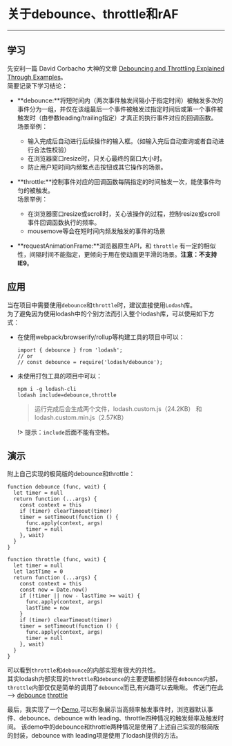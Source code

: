 # 关于debounce、throttle和rAF
----------------------------

## 学习
  先安利一篇 David Corbacho 大神的文章 [Debouncing and Throttling Explained Through Examples](https://css-tricks.com/debouncing-throttling-explained-examples/)。  
  简要记录下学习结论：
  
  - **debounce:**将短时间内（两次事件触发间隔小于指定时间）被触发多次的事件分为一组，并仅在该组最后一个事件被触发过指定时间后或第一个事件被触发时（由参数leading/trailing指定）才真正的执行事件对应的回调函数。  
    场景举例：  
    - 输入完成后自动进行后续操作的输入框。（如输入完后自动查询或者自动进行合法性校验）
    - 在浏览器窗口resize时，只关心最终的窗口大小时。
    - 防止用户短时间内频繁点击按钮或其它操作的场景。
    
  - **throttle:**控制事件对应的回调函数每隔指定的时间触发一次，能使事件均匀的被触发。  
    场景举例：  
    - 在浏览器窗口resize或scroll时，关心该操作的过程，控制resize或scroll事件回调函数执行的频率。
    - mousemove等会在短时间内频发触发的事件的场景
    
  - **requestAnimationFrame:**浏览器原生API，和 `throttle` 有一定的相似性，间隔时间不能指定，更倾向于用在使动画更平滑的场景。**注意：不支持IE9**。

## 应用
  当在项目中需要使用`debounce`和`throttle`时，建议直接使用`Lodash`库。  
  为了避免因为使用lodash中的个别方法而引入整个lodash库，可以使用如下方式：

  - 在使用webpack/browserify/rollup等构建工具的项目中可以：
    ```ecmascript 6
    import { debounce } from 'lodash';
    // or
    // const debounce = require('lodash/debounce');
    ```

  - 未使用打包工具的项目中可以：
    ```Command Line
    npm i -g lodash-cli
    lodash include=debounce,throttle
    ```
    > 运行完成后会生成两个文件，lodash.custom.js（24.2KB） 和 lodash.custom.min.js（2.57KB）
    
    !> 提示：`include`后面不能有空格。

## 演示
  附上自己实现的极简版的debounce和throttle：
  ```ecmascript 6
  function debounce (func, wait) {
    let timer = null
    return function (...args) {
      const context = this
      if (timer) clearTimeout(timer)
      timer = setTimeout(function () {
        func.apply(context, args)
        timer = null
      }, wait)
    }
  }
  ```
  ```ecmascript 6
  function throttle (func, wait) {
    let timer = null
    let lastTime = 0
    return function (...args) {
      const context = this
      const now = Date.now()
      if (!timer || now - lastTime >= wait) {
        func.apply(context, args)
        lastTime = now
      }
      if (timer) clearTimeout(timer)
      timer = setTimeout(function () {
        func.apply(context, args)
        timer = null
      }, wait)
    }
  }
  ```
  可以看到`throttle`和`debounce`的内部实现有很大的共性。  
  其实lodash内部实现的`throttle`和`debounce`的主要逻辑都封装在`debounce`内部，`throttle`内部仅仅是简单的调用了`debounce`而已,有兴趣可以去瞅瞅。
  传送门在此 ——>
  [debounce](https://github.com/lodash/lodash/blob/4.8.0-npm/debounce.js)
  [throttle](https://github.com/lodash/lodash/blob/4.8.0-npm/throttle.js)
  
  最后，我实现了一个[Demo](examples/src/debounce-throttle-demo/debounce-throttle.html),可以形象展示当高频率触发事件时，浏览器默认事件、debounce、debounce with leading、throttle四种情况的触发频率及触发时间。
  该demo中的debounce和throttle两种情况是使用了上述自己实现的极简版的封装，debounce with leading项是使用了lodash提供的方法。
  
